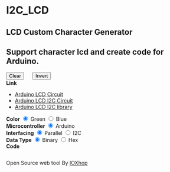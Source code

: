 # I2C_LCD
<!DOCTYPE HTML>
<html>
<head>
<meta charset="utf-8">
<title>LCD Custom Character Generator</title>
<meta name="viewport" content="width=device-width, initial-scale=1.0">
<meta name="description" content="online character designer for Liquid Crystal Display (LCD) and create code for arduino.">
<meta name="keywords" content="lcd, lcd custom character, lcd character generator">
<link rel="stylesheet" href="css/prism.css" />
<link rel="stylesheet" href="css/style.css" />
</head>

<body>
<article class="content">
  <h1>LCD Custom Character Generator</h1>
  <h2>Support character lcd  and create code for Arduino.</h2>
  <div class="main-box">
    <div class="box-char-pic">
      <div class="box-char green">
        <div class="col">
          <div class="dot-px" data-x="0" data-y="0"></div>
          <div class="dot-px" data-x="0" data-y="1"></div>
          <div class="dot-px" data-x="0" data-y="2"></div>
          <div class="dot-px" data-x="0" data-y="3"></div>
          <div class="dot-px" data-x="0" data-y="4"></div>
        </div>
        <div class="col">
          <div class="dot-px" data-x="1" data-y="0"></div>
          <div class="dot-px" data-x="1" data-y="1"></div>
          <div class="dot-px" data-x="1" data-y="2"></div>
          <div class="dot-px" data-x="1" data-y="3"></div>
          <div class="dot-px" data-x="1" data-y="4"></div>
        </div>
        <div class="col">
          <div class="dot-px" data-x="2" data-y="0"></div>
          <div class="dot-px" data-x="2" data-y="1"></div>
          <div class="dot-px" data-x="2" data-y="2"></div>
          <div class="dot-px" data-x="2" data-y="3"></div>
          <div class="dot-px" data-x="2" data-y="4"></div>
        </div>
        <div class="col">
          <div class="dot-px" data-x="3" data-y="0"></div>
          <div class="dot-px" data-x="3" data-y="1"></div>
          <div class="dot-px" data-x="3" data-y="2"></div>
          <div class="dot-px" data-x="3" data-y="3"></div>
          <div class="dot-px" data-x="3" data-y="4"></div>
        </div>
        <div class="col">
          <div class="dot-px" data-x="4" data-y="0"></div>
          <div class="dot-px" data-x="4" data-y="1"></div>
          <div class="dot-px" data-x="4" data-y="2"></div>
          <div class="dot-px" data-x="4" data-y="3"></div>
          <div class="dot-px" data-x="4" data-y="4"></div>
        </div>
        <div class="col">
          <div class="dot-px" data-x="5" data-y="0"></div>
          <div class="dot-px" data-x="5" data-y="1"></div>
          <div class="dot-px" data-x="5" data-y="2"></div>
          <div class="dot-px" data-x="5" data-y="3"></div>
          <div class="dot-px" data-x="5" data-y="4"></div>
        </div>
        <div class="col">
          <div class="dot-px" data-x="6" data-y="0"></div>
          <div class="dot-px" data-x="6" data-y="1"></div>
          <div class="dot-px" data-x="6" data-y="2"></div>
          <div class="dot-px" data-x="6" data-y="3"></div>
          <div class="dot-px" data-x="6" data-y="4"></div>
        </div>
        <div class="col">
          <div class="dot-px" data-x="7" data-y="0"></div>
          <div class="dot-px" data-x="7" data-y="1"></div>
          <div class="dot-px" data-x="7" data-y="2"></div>
          <div class="dot-px" data-x="7" data-y="3"></div>
          <div class="dot-px" data-x="7" data-y="4"></div>
        </div>
      </div>
      <div class="btn-group">
        <button type="button" id="clear">Clear</button>
        &nbsp;&nbsp;&nbsp;&nbsp;
        <button type="button" id="invert">Invert</button>
      </div>
      <strong>Link</strong>
      <ul class="link-list">
        <li><a href="img/ArduinoUnoR3LCD.png" target="_blank">Arduino LCD Circuit</a></li>
        <li><a href="img/ArduinoUnoR3LCDI2C.png" target="_blank">Arduino LCD I2C Circuit</a></li>
        <li><a href="https://github.com/ROBOTICronics/I2C_LCD" target="_blank">Arduino LCD I2C library</a></li>
      </ul>
    </div>
    <div class="config">
      <form action="">
        <div class="inline">
          <strong>Color</strong>
          <label><input type="radio" id="color" name="color" value="green" checked> Green</label>
          <label><input type="radio" id="color" name="color" value="blue"> Blue</label>
        </div>
        <div class="inline">
          <strong>Microcontroller</strong>
          <label><input type="radio" id="mcu" name="mcu" value="Arduino" checked> Arduino</label>
        </div>
        <div class="inline">
          <strong>Interfacing</strong>
          <label><input type="radio" id="interfacing" name="interfacing" value="parallel" checked> Parallel</label>
          <label><input type="radio" id="interfacing" name="interfacing" value="i2c"> I2C</label>
        </div>
        <div class="inline">
          <strong>Data Type</strong>
          <label><input type="radio" id="datatype" name="datatype" value="bin" checked> Binary</label>
          <label><input type="radio" id="datatype" name="datatype" value="hex"> Hex</label>
        </div>
        <div class="inline">
          <strong>Code</strong>
        </div>
        <div class="inline">
          <pre><code class="language-cpp" id="code-box"></code></pre>
        </div>
      </form>
    </div>
  </div>
</article>
<footer>
  Open Source web tool By <a href="http://www.ioxhop.com/" target="_blank">IOXhop</a>
</footer>

<script src="js/jquery-1.11.3.min.js"></script>
<script src="js/prism.js"></script>
<script src="js/app.js"></script>

</body>
</html>
